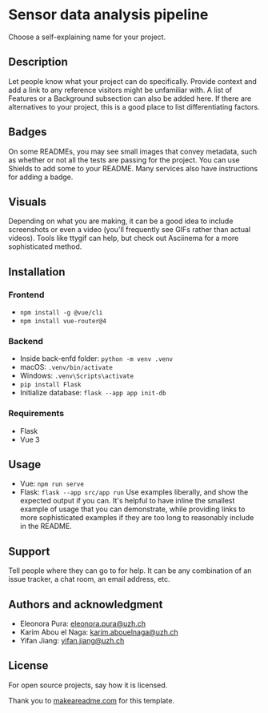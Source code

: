# Sensor data analysis pipeline
Choose a self-explaining name for your project.

## Description
Let people know what your project can do specifically. Provide context and add a link to any reference visitors might be unfamiliar with. A list of Features or a Background subsection can also be added here. If there are alternatives to your project, this is a good place to list differentiating factors.

## Badges
On some READMEs, you may see small images that convey metadata, such as whether or not all the tests are passing for the project. You can use Shields to add some to your README. Many services also have instructions for adding a badge.

## Visuals
Depending on what you are making, it can be a good idea to include screenshots or even a video (you'll frequently see GIFs rather than actual videos). Tools like ttygif can help, but check out Asciinema for a more sophisticated method.

## Installation
### Frontend
- ``npm install -g @vue/cli``
- ``npm install vue-router@4``

### Backend
- Inside back-enfd folder: ``python -m venv .venv``
- macOS: ``.venv/bin/activate``
- Windows: ``.venv\Scripts\activate``
- ``pip install Flask``
- Initialize database: ``flask --app app init-db``


### Requirements
- Flask
- Vue 3

## Usage
- Vue: ``npm run serve``
- Flask: ``flask --app src/app run``
Use examples liberally, and show the expected output if you can. It's helpful to have inline the smallest example of usage that you can demonstrate, while providing links to more sophisticated examples if they are too long to reasonably include in the README.

## Support
Tell people where they can go to for help. It can be any combination of an issue tracker, a chat room, an email address, etc.

## Authors and acknowledgment
- Eleonora Pura: eleonora.pura@uzh.ch
- Karim Abou el Naga: karim.abouelnaga@uzh.ch
- Yifan Jiang: yifan.jiang@uzh.ch

## License
For open source projects, say how it is licensed.


Thank you to [makeareadme.com](https://www.makeareadme.com/) for this template.
